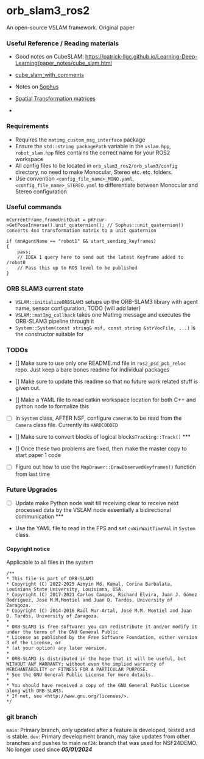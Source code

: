 # orb_slam3_ros2

An open-source VSLAM framework. Original paper 


### Useful Reference / Reading materials

* Good notes on CubeSLAM: https://patrick-llgc.github.io/Learning-Deep-Learning/paper_notes/cube_slam.html

* [cube_slam_with_comments](https://github.com/wuxiaolang/Cube_SLAM_wu) 

* Notes on [Sophus](https://strasdat.github.io/Sophus/latest/docs/intro)

* [Spatial Transformation matrices](https://www.brainvoyager.com/bv/doc/UsersGuide/CoordsAndTransforms/SpatialTransformationMatrices.html)

* 



### Requirements

* Requires the ```matimg_custom_msg_interface``` package
* Ensure the ```std::string packagePath``` variable in the ```vslam.hpp```, ```robot_slam.hpp``` files contains the correct name for your ROS2 workspace
* All config files to be located in ```orb_slam3_ros2/orb_slam3/config``` directory, no need to make Monocular, Stereo etc. etc. folders.
* Use convention ```<config_file_name>_MONO.yaml```, ```<config_file_name>_STEREO.yaml``` to differentiate between Monocular and Stereo configuration

### Useful commands
```mCurrentFrame.frameUnitQuat = pKFcur->GetPoseInverse().unit_quaternion(); // Sophus::unit_quaternion() converts 4x4 transformation matrix to a unit quaternion```

```
if (mnAgentName == "robot1" && start_sending_keyframes)
{
    pass;
    // IDEA 1 query here to send out the latest Keyframe added to /robot0
    // Pass this up to ROS level to be published
}
```

### ORB SLAM3 current state

* ```VSLAM::initializeORBSLAM3``` setups up the ORB-SLAM3 library with agent name, sensor configuration, TODO {will add later}
* ```VSLAM::matImg_callback``` takes one MatImg message and executes the ORB-SLAM3 pipeline through it
* ```System::System(const string& nsf, const string &strVocFile, ...)``` is the constructor suitable for 


### TODOs

* [] Make sure to use only one README.md file in ```ros2_psd_pcb_reloc``` repo. Just keep a bare bones readme for individual packages

* [] Make sure to update this readme so that no future work related stuff is given out.

* [] Make a YAML file to read catkin workspace location for both C++ and python node to formalize this

* [ ] In ```System``` class, AFTER NSF, configure ```cameraK``` to be read from the ```Camera``` class file. Currently its ```HARDCODDED```

* [] Make sure to convert blocks of logical blocks```Tracking::Track()``` ***

* [] Once these two problems are fixed, then make the master copy to start paper 1 code

* [ ] Figure out how to use the ```MapDrawer::DrawObservedKeyframes()``` function from last time

### Future Upgrades 

* [ ] Update make Python node wait till receiving clear to receive next processed data by the VSLAM node essentially a bidirectional communication ***

* Use the YAML file to read in the FPS and set ```cvWinWaitTimeVal``` in ```System``` class.


#### Copyright notice

Applicable to all files in the system

```
/**
* This file is part of ORB-SLAM3
* Copyright (C) 2022-2025 Azmyin Md. Kamal, Corina Barbalata, Louisiana State University, Louisiana, USA.
* Copyright (C) 2017-2021 Carlos Campos, Richard Elvira, Juan J. Gómez Rodríguez, José M.M,Montiel and Juan D. Tardós, University of Zaragoza.
* Copyright (C) 2014-2016 Raúl Mur-Artal, José M.M. Montiel and Juan D. Tardós, University of Zaragoza.
*
* ORB-SLAM3 is free software: you can redistribute it and/or modify it under the terms of the GNU General Public
* License as published by the Free Software Foundation, either version 3 of the License, or
* (at your option) any later version.
*
* ORB-SLAM3 is distributed in the hope that it will be useful, but WITHOUT ANY WARRANTY; without even the implied warranty of MERCHANTABILITY or FITNESS FOR A PARTICULAR PURPOSE. 
* See the GNU General Public License for more details.
*
* You should have received a copy of the GNU General Public License along with ORB-SLAM3.
* If not, see <http://www.gnu.org/licenses/>.
*/
```

### git branch

```main```: Primary branch, only updated after a feature is developed, tested and is stable.
```dev```: Primary development branch, may take updates from other branches and pushes to main
```nsf24```: branch that was used for NSF24DEMO. No longer used since ***05/01/2024***